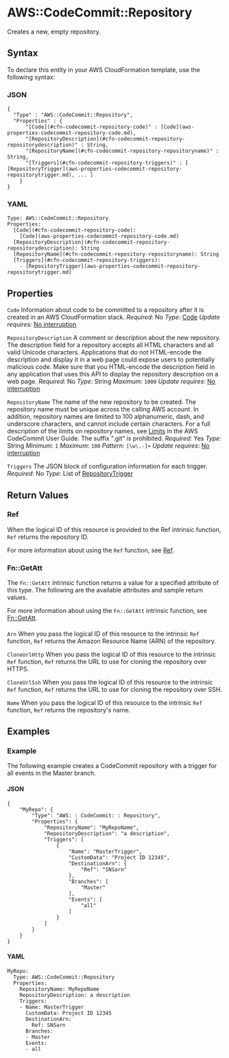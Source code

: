 # AWS::CodeCommit::Repository<a name="aws-resource-codecommit-repository"></a>

Creates a new, empty repository\.

## Syntax<a name="aws-resource-codecommit-repository-syntax"></a>

To declare this entity in your AWS CloudFormation template, use the following syntax:

### JSON<a name="aws-resource-codecommit-repository-syntax.json"></a>

```
{
  "Type" : "AWS::CodeCommit::Repository",
  "Properties" : {
      "[Code](#cfn-codecommit-repository-code)" : [Code](aws-properties-codecommit-repository-code.md),
      "[RepositoryDescription](#cfn-codecommit-repository-repositorydescription)" : String,
      "[RepositoryName](#cfn-codecommit-repository-repositoryname)" : String,
      "[Triggers](#cfn-codecommit-repository-triggers)" : [ [RepositoryTrigger](aws-properties-codecommit-repository-repositorytrigger.md), ... ]
    }
}
```

### YAML<a name="aws-resource-codecommit-repository-syntax.yaml"></a>

```
Type: AWS::CodeCommit::Repository
Properties:
  [Code](#cfn-codecommit-repository-code):
    [Code](aws-properties-codecommit-repository-code.md)
  [RepositoryDescription](#cfn-codecommit-repository-repositorydescription): String
  [RepositoryName](#cfn-codecommit-repository-repositoryname): String
  [Triggers](#cfn-codecommit-repository-triggers):
    - [RepositoryTrigger](aws-properties-codecommit-repository-repositorytrigger.md)
```

## Properties<a name="aws-resource-codecommit-repository-properties"></a>

`Code`  <a name="cfn-codecommit-repository-code"></a>
Information about code to be committed to a repository after it is created in an AWS CloudFormation stack\.
*Required*: No
*Type*: [Code](aws-properties-codecommit-repository-code.md)
*Update requires*: [No interruption](https://docs.aws.amazon.com/AWSCloudFormation/latest/UserGuide/using-cfn-updating-stacks-update-behaviors.html#update-no-interrupt)

`RepositoryDescription`  <a name="cfn-codecommit-repository-repositorydescription"></a>
A comment or description about the new repository\.
The description field for a repository accepts all HTML characters and all valid Unicode characters\. Applications that do not HTML\-encode the description and display it in a web page could expose users to potentially malicious code\. Make sure that you HTML\-encode the description field in any application that uses this API to display the repository description on a web page\.
*Required*: No
*Type*: String
*Maximum*: `1000`
*Update requires*: [No interruption](https://docs.aws.amazon.com/AWSCloudFormation/latest/UserGuide/using-cfn-updating-stacks-update-behaviors.html#update-no-interrupt)

`RepositoryName`  <a name="cfn-codecommit-repository-repositoryname"></a>
The name of the new repository to be created\.
The repository name must be unique across the calling AWS account\. In addition, repository names are limited to 100 alphanumeric, dash, and underscore characters, and cannot include certain characters\. For a full description of the limits on repository names, see [Limits](https://docs.aws.amazon.com/codecommit/latest/userguide/limits.html) in the AWS CodeCommit User Guide\. The suffix "\.git" is prohibited\.
*Required*: Yes
*Type*: String
*Minimum*: `1`
*Maximum*: `100`
*Pattern*: `[\w\.-]+`
*Update requires*: [No interruption](https://docs.aws.amazon.com/AWSCloudFormation/latest/UserGuide/using-cfn-updating-stacks-update-behaviors.html#update-no-interrupt)

`Triggers`  <a name="cfn-codecommit-repository-triggers"></a>
The JSON block of configuration information for each trigger\.
*Required*: No
*Type*: List of [RepositoryTrigger](aws-properties-codecommit-repository-repositorytrigger.md)

## Return Values<a name="aws-resource-codecommit-repository-return-values"></a>

### Ref<a name="aws-resource-codecommit-repository-return-values-ref"></a>

When the logical ID of this resource is provided to the Ref intrinsic function, `Ref` returns the repository ID\.

For more information about using the `Ref` function, see [Ref](https://docs.aws.amazon.com/AWSCloudFormation/latest/UserGuide/intrinsic-function-reference-ref.html)\.

### Fn::GetAtt<a name="aws-resource-codecommit-repository-return-values-fn--getatt"></a>

The `Fn::GetAtt` intrinsic function returns a value for a specified attribute of this type\. The following are the available attributes and sample return values\.

For more information about using the `Fn::GetAtt` intrinsic function, see [Fn::GetAtt](https://docs.aws.amazon.com/AWSCloudFormation/latest/UserGuide/intrinsic-function-reference-getatt.html)\.

#### <a name="aws-resource-codecommit-repository-return-values-fn--getatt-fn--getatt"></a>

`Arn`  <a name="Arn-fn::getatt"></a>
 When you pass the logical ID of this resource to the intrinsic `Ref` function, `Ref` returns the Amazon Resource Name \(ARN\) of the repository\.

`CloneUrlHttp`  <a name="CloneUrlHttp-fn::getatt"></a>
 When you pass the logical ID of this resource to the intrinsic `Ref` function, `Ref` returns the URL to use for cloning the repository over HTTPS\.

`CloneUrlSsh`  <a name="CloneUrlSsh-fn::getatt"></a>
 When you pass the logical ID of this resource to the intrinsic `Ref` function, `Ref` returns the URL to use for cloning the repository over SSH\.

`Name`  <a name="Name-fn::getatt"></a>
 When you pass the logical ID of this resource to the intrinsic `Ref` function, `Ref` returns the repository's name\.

## Examples<a name="aws-resource-codecommit-repository--examples"></a>

### Example<a name="aws-resource-codecommit-repository--examples--Example"></a>

The following example creates a CodeCommit repository with a trigger for all events in the Master branch\.

#### JSON<a name="aws-resource-codecommit-repository--examples--Example--json"></a>

```
{
    "MyRepo": {
        "Type": "AWS: : CodeCommit: : Repository",
        "Properties": {
            "RepositoryName": "MyRepoName",
            "RepositoryDescription": "a description",
            "Triggers": [
                {
                    "Name": "MasterTrigger",
                    "CustomData": "Project ID 12345",
                    "DestinationArn": {
                        "Ref": "SNSarn"
                    },
                    "Branches": [
                        "Master"
                    ],
                    "Events": [
                        "all"
                    ]
                }
            ]
        }
    }
}
```

#### YAML<a name="aws-resource-codecommit-repository--examples--Example--yaml"></a>

```
MyRepo:
  Type: AWS::CodeCommit::Repository
  Properties:
    RepositoryName: MyRepoName
    RepositoryDescription: a description
    Triggers:
    - Name: MasterTrigger
      CustomData: Project ID 12345
      DestinationArn:
        Ref: SNSarn
      Branches:
      - Master
      Events:
      - all
```
